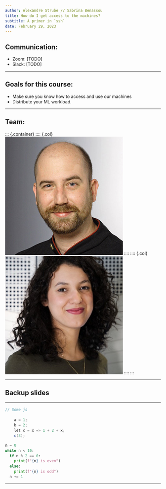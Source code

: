 ```yaml
---
author: Alexandre Strube // Sabrina Benassou
title: How do I get access to the machines? 
subtitle: A primer in `ssh`
date: February 29, 2023
---
```

## Communication:

- Zoom: [TODO]
- Slack: [TODO]

---

## Goals for this course:

- Make sure you know how to access and use our machines
- Distribute your ML workload.

---

## Team:

::: {.container}
:::: {.col}
![Alexandre Strube](pics/alex.jpg)
::::
:::: {.col}
![Sabrina Benassou](pics/sabrina.jpg)
::::
:::

---

## Backup slides

---

``` {.java .number-lines}
// Some js

    a = 1;
    b = 2;
    let c = x => 1 + 2 + x;
    c(3);

```

```python
n = 0
while n < 10:
  if n % 2 == 0:
    print(f"{n} is even")
  else:
    print(f"{n} is odd")
  n += 1
```

---